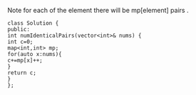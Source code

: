 Note for each of the element there will be mp[element] pairs .
​
```
class Solution {
public:
int numIdenticalPairs(vector<int>& nums) {
int c=0;
map<int,int> mp;
for(auto x:nums){
c+=mp[x]++;
}
return c;
}
};
```